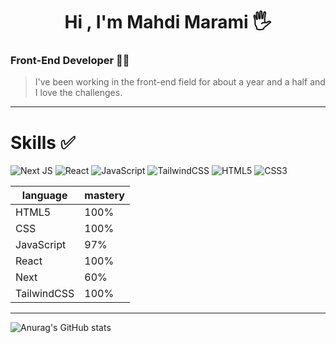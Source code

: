 <h1 align="center">Hi , I'm Mahdi Marami 🖐️</h1>
<h3> Front-End Developer 👨‍💻</h3>

> I've been working in the front-end field for about a year and a half and I love the challenges.

---
# Skills ✅
![Next JS](https://img.shields.io/badge/Next-black?style=for-the-badge&logo=next.js&logoColor=white)
![React](https://img.shields.io/badge/react-%2320232a.svg?style=for-the-badge&logo=react&logoColor=%2361DAFB)
![JavaScript](https://img.shields.io/badge/javascript-%23323330.svg?style=for-the-badge&logo=javascript&logoColor=%23F7DF1E)
![TailwindCSS](https://img.shields.io/badge/tailwindcss-%2338B2AC.svg?style=for-the-badge&logo=tailwind-css&logoColor=white)
![HTML5](https://img.shields.io/badge/html5-%23E34F26.svg?style=for-the-badge&logo=html5&logoColor=white)
![CSS3](https://img.shields.io/badge/css3-%231572B6.svg?style=for-the-badge&logo=css3&logoColor=white)


| language | mastery |
| -- | -- |
| HTML5 | 100% |
| CSS | 100% |
| JavaScript | 97% |
| React | 100% |
| Next | 60% |
| TailwindCSS | 100% |
---

![Anurag's GitHub stats](https://github-readme-stats.vercel.app/api?username=Mahdimkh1384&show_icons=true&theme=transparent)


